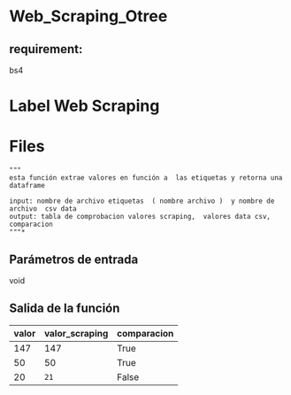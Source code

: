# Web_Scraping_Otree
## requirement:
bs4


# Label Web Scraping




# Files

    """
    esta función extrae valores en función a  las etiquetas y retorna una dataframe
    
    input: nombre de archivo etiquetas  ( nombre archivo )  y nombre de archivo  csv data
    output: tabla de comprobacion valores scraping,  valores data csv, comparacion
    """*
## Parámetros de entrada
void
## Salida de la función



|      valor          |valor_scraping                        |comparacion                         |
|----------------|-------------------------------|-----------------------------|
147|       147      |       True   |
|50         |50          |True            |
|20          |`21`|False|
